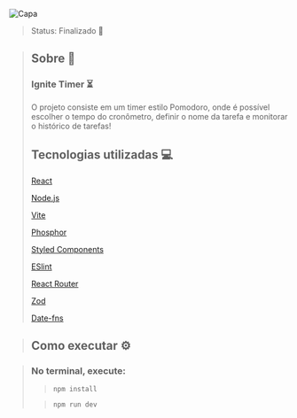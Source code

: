 ![Capa](https://user-images.githubusercontent.com/103121417/233995691-3b83f3fb-fdc1-468e-87c9-62ad20fe3508.png)
> Status: Finalizado 🚀

> ## Sobre 📖
> 
> ### Ignite Timer ⏳
> 
> O projeto consiste em um timer estilo Pomodoro, onde é possível escolher o tempo do cronômetro, definir o nome da tarefa e monitorar o histórico de tarefas! 
> ## Tecnologias utilizadas 💻
> 
> [React](https://pt-br.reactjs.org/)
>
> [Node.js](https://nodejs.org/en/)
>
> [Vite](https://vitejs.dev/)
>
> [Phosphor](https://www.npmjs.com/package/phosphor-react)
>
> [Styled Components](https://styled-components.com/)
>
> [ESlint](https://eslint.org/)
>
> [React Router](https://reactrouter.com/en/main)
>
> [Zod](https://zod.dev/)
>
> [Date-fns](https://date-fns.org/docs/Getting-Started)

> ## Como executar ⚙️

> ### No terminal, execute:
>
>> ```npm install```
>
>> ```npm run dev```
